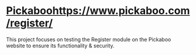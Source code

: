 # [Pickaboo](https://www.pickaboo.com/register/)https://www.pickaboo.com/register/
This project focuses on testing the Register module on the Pickaboo website to ensure its functionality & security.
